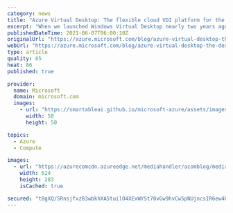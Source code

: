 ```yaml
---
category: news
title: "Azure Virtual Desktop: The flexible cloud VDI platform for the hybrid workplace"
excerpt: "When we launched Windows Virtual Desktop nearly two years ago, no one predicted a global pandemic would force millions of workers to leave the office and work from home. Organizations around the world migrated important apps and data to the cloud to gain business resilience and agility."
publishedDateTime: 2021-06-07T06:00:10Z
originalUrl: "https://azure.microsoft.com/blog/azure-virtual-desktop-the-desktop-and-app-virtualization-platform-for-the-hybrid-workplace/"
webUrl: "https://azure.microsoft.com/blog/azure-virtual-desktop-the-desktop-and-app-virtualization-platform-for-the-hybrid-workplace/"
type: article
quality: 85
heat: 86
published: true

provider:
  name: Microsoft
  domain: microsoft.com
  images:
    - url: "https://smartableai.github.io/microsoft-azure/assets/images/organizations/microsoft.com-50x50.jpg"
      width: 50
      height: 50

topics:
  - Azure
  - Compute

images:
  - url: "https://azurecomcdn.azureedge.net/mediahandler/acomblog/media/Default/blog/1dbc09e5-a156-46b0-a1e8-88ebc3954318.png"
    width: 624
    height: 283
    isCached: true

secured: "t8gXQ/5Rnsjfxz83wbkhXA5tuilO4XExWYSt70vGw9hvCw5pNUjncsIR6ew4PmIIJsE7KENZTXJ+RC9DGslG7mYyRSj656rVI2VmJ1DNwYJRQ+C15uDPv9FT9ZbeNmQUsoj/tvKIiM5hTXE0RUKcpFwqmLGO1UgqTXXBxyj4/9dbD5Snbz3CdY49InLo6cp2MKR0P3fbwCcvdIahkUOgtvOdY39S5Dw0irgWRhtPaz1gexqa/4cQ5x9g+RSsv2y9ZfeztpJvXLcZTX7YOShZLWgjuUqaIODh5f6Yw2FtVayKvtpHw3Fa+aBdpYzUEL44+R6NhTtVtrP5PiRROEQu/tmMKgNdGCyqR38MXnwcNT0=;4TTnoV/DFfkkSuU5PVTg4A=="
---
```


